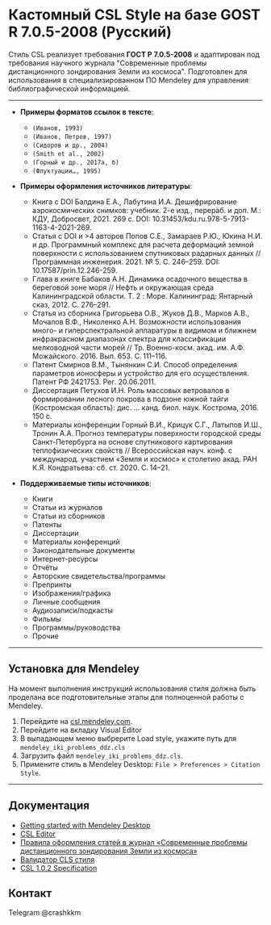 # Кастомный CSL Style на базе GOST R 7.0.5-2008 (Русский)

Стиль CSL реализует требования **ГОСТ Р 7.0.5-2008** и адаптирован под 
требования научного журнала "Современные проблемы дистанционного зондирования 
Земли из космоса". Подготовлен для использования в специализированном ПО 
Mendeley для управления библиографической информацией.

---

- **Примеры форматов ссылок в тексте**:  
  - `(Иванов, 1993)`  
  - `(Иванов, Петров, 1997)`  
  - `(Сидоров и др., 2004)`  
  - `(Smith et al., 2002)`  
  - `(Горный и др., 2017а, б)`  
  - `(Флуктуации…, 1995)`  


- **Примеры оформления источников литературы**:  
  - Книга с DOI
      Балдина Е.А., Лабутина И.А. Дешифрирование аэрокосмических снимков: учебник. 2-е изд., перераб. и доп. М.: КДУ, Добросвет, 2021. 269 с. DOI: 10.31453/kdu.ru.978-5-7913-1163-4-2021-269.
  - Статья с DOI и >4 авторов
      Попов С.Е., Замараев Р.Ю., Юкина Н.И. и др. Программный комплекс для расчета деформаций земной поверхности с использованием спутниковых радарных данных // Программная инженерия. 2021. № 5. С. 246–259. DOI: 10.17587/prin.12.246-259.
  - Глава в книге
      Бабаков А.Н. Динамика осадочного вещества в береговой зоне моря // Нефть и окружающая среда Калининградской области. T. 2 : Море. Калининград: Янтарный сказ, 2012. С. 276–291.
  - Статья из сборника
      Григорьева О.В., Жуков Д.В., Марков А.В., Мочалов В.Ф., Николенко А.Н. Возможности использования много- и гиперспектральной аппаратуры в видимом и ближнем инфракрасном диапазонах спектра для классификации мелководной части морей // Тр. Военно-косм. акад. им. А.Ф. Можайского. 2016. Вып. 653. С. 111–116.
  - Патент
      Смирнов В.М., Тынянкин С.И. Способ определения параметров ионосферы и устройство для его осуществления. Патент РФ 2421753. Рег. 20.06.2011.
  - Диссертация
      Петухов И.Н. Роль массовых ветровалов в формировании лесного покрова в подзоне южной тайги (Костромская область): дис. … канд. биол. наук. Кострома, 2016. 150 с.
  - Материалы конференции
      Горный В.И., Крицук С.Г., Латыпов И.Ш., Тронин А.А. Прогноз температуры поверхности городской среды Санкт-Петербурга на основе спутникового картирования теплофизических свойств // Всероссийская науч. конф. с международ. участием «Земля и космос» к столетию акад. РАН К.Я. Кондратьева: сб. ст. 2020. С. 14–21.


- **Поддерживаемые типы источников**:  
  - Книги
  - Статьи из журналов
  - Статьи из сборников
  - Патенты 
  - Диссертации 
  - Материалы конференций
  - Законодательные документы
  - Интернет-ресурсы
  - Отчёты
  - Авторские свидетельства/программы
  - Препринты
  - Изображения/графика
  - Личные сообщения
  - Аудиозаписи/подкасты
  - Фильмы
  - Программы/руководства
  - Прочие

---

## Установка для Mendeley
На момент выполнения инструкций использования стиля должна быть проделана все
подготовительные этапы для полноценной работы с Mendeley.

1. Перейдите на [csl.mendeley.com](https://csl.mendeley.com/).
2. Перейдите на вкладку Visual Editor
3. В выпадающем меню выбрерите Load style, укажите путь для 
`mendeley_iki_problems_ddz.cls`
4. Загрузить файл `mendeley_iki_problems_ddz.cls`.
5. Примените стиль в Mendeley Desktop: `File > Preferences > Citation Style`.

---

## Документация
  - [Getting started with Mendeley Desktop](https://www.mendeley.com/guides/desktop/)
  - [CSL Editor](https://www.mendeley.com/guides/csl-editor/)
  - [Правила оформления статей в журнал «Современные проблемы дистанционного зондирования Земли из космоса»](https://docs.yandex.ru/docs/view?url=ya-browser%3A%2F%2F4DT1uXEPRrJRXlUFoewruNdUTadW4NoJPLWcKsr3N0j6PwQf7osHYE6dPhJsWb2LOvv4fLencElwxfXjTcHPK5UP3h7gsGTT1ohyol8t1TY8zLHraTsFbkh0Dmp6QIxpbWrnVAIx3V2xgTuIhS6UYA%3D%3D%3Fsign%3DIMvVQxHcYsVD8JFtXyw3oMVgBtI3pSwMN4exxGr2P_4%3D&name=правила-оформления-2023.docx&nosw=1)
  - [Валидатор CLS стиля](https://validator.citationstyles.org/)
  - [CSL 1.0.2 Specification](https://docs.citationstyles.org/en/stable/specification.html)


## Контакт
Telegram @crashkkm
